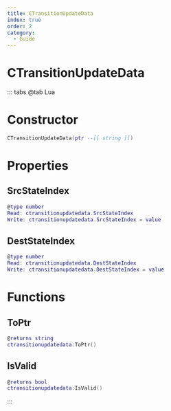 ```yaml
---
title: CTransitionUpdateData
index: true
order: 2
category:
  - Guide
---
```


# CTransitionUpdateData

::: tabs
@tab Lua
# Constructor
```lua
CTransitionUpdateData(ptr --[[ string ]])
```
# Properties
## SrcStateIndex 
```lua
@type number
Read: ctransitionupdatedata.SrcStateIndex
Write: ctransitionupdatedata.SrcStateIndex = value
```
## DestStateIndex 
```lua
@type number
Read: ctransitionupdatedata.DestStateIndex
Write: ctransitionupdatedata.DestStateIndex = value
```
# Functions
## ToPtr
```lua
@returns string
ctransitionupdatedata:ToPtr()
```
## IsValid
```lua
@returns bool
ctransitionupdatedata:IsValid()
```

:::